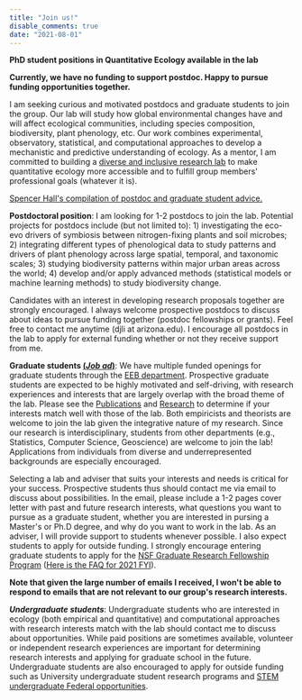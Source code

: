 ```yaml
---
title: "Join us!"
disable_comments: true
date: "2021-08-01"
---
```


**PhD student positions in Quantitative Ecology available in the lab**

**Currently, we have no funding to support postdoc. Happy to pursue funding opportunities together.**

I am seeking curious and motivated postdocs and graduate students to join the group. Our lab will study how global environmental changes have and will affect ecological communities, including species composition, biodiversity, plant phenology, etc. Our work combines experimental, observatory, statistical, and computational approaches to develop a mechanistic and predictive understanding of ecology. As a mentor, I am committed to building a [diverse and inclusive research lab](/value/) to make quantitative ecology more accessible and to fulfill group members' professional goals (whatever it is).

[Spencer Hall's compilation of postdoc and graduate student advice.](https://halllab2.sitehost.iu.edu/grad-student-resources.html)

**Postdoctoral position**: I am looking for 1-2 postdocs to join the lab. Potential projects for postdocs include (but not limited to): 1) investigating the eco-evo drivers of symbiosis between nitrogen-fixing plants and soil microbes; 2) integrating different types of phenological data to study patterns and drivers of plant phenology across large spatial, temporal, and taxonomic scales; 3) studying biodiversity patterns within major urban areas across the world; 4) develop and/or apply advanced methods (statistical models or machine learning methods) to study biodiversity change. 

Candidates with an interest in developing research proposals together are strongly encouraged. I always welcome prospective postdocs to discuss about ideas to pursue funding together (postdoc fellowships or grants). Feel free to contact me anytime (djli at arizona.edu). I encourage all postdocs in the lab to apply for external funding whether or not they receive support from me.

**Graduate students [(_**Job ad**_)](/pdf/positions_2025.pdf)**: We have multiple funded openings for graduate students through the [EEB department](https://eeb.arizona.edu/graduate/prospective-students/apply-program). Prospective graduate students are expected to be highly motivated and self-driving, with research experiences and interests that are largely overlap with the broad theme of the lab. Please see the [Publications](/publications/) and [Research](/research/) to determine if your interests match well with those of the lab. Both empiricists and theorists are welcome to join the lab given the integrative nature of my research. Since our research is interdisciplinary, students from other departments (e.g., Statistics, Computer Science, Geoscience) are welcome to join the lab! Applications from individuals from diverse and underrepresented backgrounds are especially encouraged.

Selecting a lab and adviser that suits your interests and needs is critical for your success. Prospective students thus should contact me via email to discuss about possibilities. In the email, please include a 1-2 pages cover letter with past and future research interests, what questions you want to pursue as a graduate student, whether you are interested in pursing a Master's or Ph.D degree, and why do you want to work in the lab. As an adviser, I will provide support to students whenever possible. I also expect students to apply for outside funding. I strongly encourage entering graduate students to apply for the [NSF Graduate Research Fellowship Program](http://www.nsfgrfp.org/) ([Here is the FAQ for 2021 FYI](https://www.nsf.gov/pubs/2020/nsf20114/nsf20114.jsp?WT.mc_id=USNSF_25&WT.mc_ev=click)).  

__Note that given the large number of emails I received, I won't be able to respond to emails that are not relevant to our group's research interests.__


***Undergraduate students***: Undergraduate students who are interested in ecology (both empirical and quantitative) and computational approaches with research interests match with the lab should contact me to discuss about opportunities. While paid positions are sometimes available, volunteer or independent research experiences are important for determining research interests and applying for graduate school in the future. Undergraduate students are also encouraged to apply for outside funding such as University undergraduate student research programs and [STEM undergraduate Federal opportunities](https://stemundergrads.science.gov/).

<!---

**Postdoctoral position**: I am looking for a postdoc whose interests align with the themes of the lab. There is no specific project tightened to this position. Therefore, the postdoc hired will have lots of freedom to develop projects that exciting both of us. Desired skills include statistics, theoretical ecology, programming skills (R, Julia, Python, etc.), and good communication skills (verbal and writing). The postdoc will be expected to work both independently and collaboratively. The position will also have opportunity to develop collaborative grant proposals. It is possible to working remotely, especially given the current pandemic situation. Prospective postdocs should [***apply here***](https://t.co/xh0MZN2kwC?amp=1) with a 1-2 page cover letter with past and future research interests, a CV, and contact information for 3 references. Applications from individuals from diverse and underrepresented backgrounds are especially encouraged.

**Technician**: I am looking for one technician to help with the set up with the lab. Given that my lab will integrate both empirical studies and computational approaches, a good fit candidate should have some experience in field ecological studies (e.g. conducting ecological survey of plant communities, set up control experiments, etc.) and experience or desire to learn more about setting up computers and servers. Applications from individuals from diverse and underrepresented backgrounds are especially encouraged. Prospective applicants should [**apply here**](https://t.co/eShy9Q66N0?amp=1) with a 1-2 page cover letter with past research experience, a CV, and contact information for 3 references.


-->

